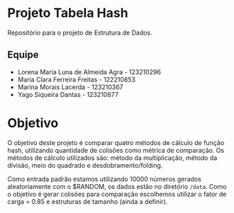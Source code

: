# Projeto Tabela Hash

Repositório para o projeto de Estrutura de Dados.

## Equipe

* Lorena Maria Luna de Almeida Agra - 123210296
* Maria Clara Ferreira Freitas -  122210853
* Marina Morais Lacerda - 123210367
* Yago Siqueira Dantas - 123210877

# Objetivo

O objetivo deste projeto é comparar quatro métodos de cálculo de função hash, utilizando quantidade de colisões como métrica de comparação. Os métodos de cálculo utilizados são: método da multiplicação, método da divisão, meio do quadrado e desdobramento/folding.

Como entrada padrão estamos utilizando 10000 números gerados aleatoriamente com o $RANDOM, os dados estão no diretório `/data`. Como o objetivo é gerar colisões para comparação escolhemos utilizar o fator de carga = 0.85 e estruturas de tamanho (ainda a definir).


